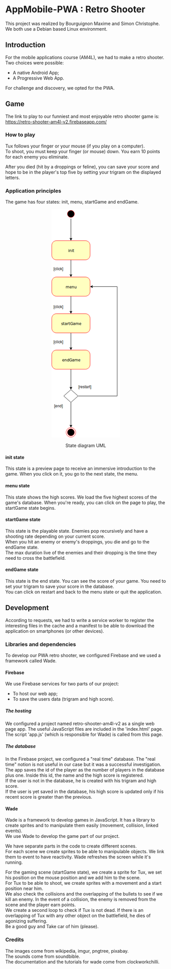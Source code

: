 # AppMobile-PWA : Retro Shooter

This project was realized by Bourguignon Maxime and Simon Christophe.\
We both use a Debian based Linux environment.

## Introduction

For the mobile applications course (AM4L), we had to make a retro shooter. Two choices were possible:

- A native Android App;
- A Progressive Web App.

For challenge and discovery, we opted for the PWA.

## Game

The link to play to our funniest and most enjoyable retro shooter game is:\
https://retro-shooter-am4l-v2.firebaseapp.com/

### How to play

Tux follows your finger or your mouse (if you play on a computer).\
To shoot, you must keep your finger (or mouse) down. You earn 10 points for each enemy you eliminate.

After you died (hit by a droppings or feline), you can save your score and hope to be in the player's top five by setting your trigram on the displayed letters.

### Application principles

The game has four states: init, menu, startGame and endGame.

<p align="center">
<img src="./diagrams/StateMachine.png">
</p>
<p align="center">State diagram UML</p>

#### init state

This state is a preview page to receive an immersive introduction to the game.
When you click on it, you go to the next state, the menu.

#### menu state

This state shows the high scores. We load the five highest scores of the game's database.
When you're ready, you can click on the page to play, the startGame state begins.

#### startGame state

This state is the playable state.
Enemies pop recursively and have a shooting rate depending on your current score.\
When you hit an enemy or enemy's droppings, you die and go to the endGame state.\
The max duration live of the enemies and their dropping is the time they need to cross the battlefield.

#### endGame state

This state is the end state.
You can see the score of your game. You need to set your trigram to save your score in the database.\
You can click on restart and back to the menu state or quit the application.

## Development

According to requests, we had to write a service worker to register the interesting files in the cache and a manifest to be able to download the application on smartphones (or other devices).

### Libraries and dependencies

To develop our PWA retro shooter, we configured Firebase and we used a framework called Wade.

#### Firebase

We use Firebase services for two parts of our project:

- To host our web app;
- To save the users data (trigram and high score).

##### The hosting

We configured a project named retro-shooter-am4l-v2 as a single web page app.
The useful JavaScript files are included in the 'index.html' page.
The script 'app.js' (which is responsible for Wade) is called from this page.

##### The database

In the Firebase project, we configured a "real time" database. The "real time" notion is not useful in our case but it was a successful investigation. The app saves the id of the player as the number of players in the database plus one. Inside this id, the name and the high score is registered.\
If the user is not in the database, he is created with his trigram and high score.\
If the user is yet saved in the database, his high score is updated only if his recent score is greater than the previous.

#### Wade

Wade is a framework to develop games in JavaScript. It has a library to create sprites and to manipulate them easily (movement, collision, linked events).\
We use Wade to develop the game part of our project.

We have separate parts in the code to create different scenes.\
For each scene we create sprites to be able to manipulable objects. We link them to event to have reactivity. Wade refreshes the screen while it's running.

For the gaming scene (startGame state), we create a sprite for Tux, we set his position on the mouse position and we add him to the scene.\
For Tux to be able to shoot, we create sprites with a movement and a start position near him.\
We also check the collisions and the overlapping of the bullets to see if we kill an enemy. In the event of a collision, the enemy is removed from the scene and the player earn points.\
We create a second loop to check if Tux is not dead. If there is an overlapping of Tux with any other object on the battlefield, he dies of agonizing suffering.\
Be a good guy and Take car of him (please).

### Credits

The images come from wikipedia, imgur, pngtree, pixabay.\
The sounds come from soundbible.\
The documentation and the tutorials for wade come from clockworkchilli.

